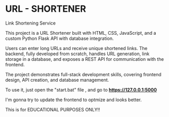 # URL - SHORTENER
Link Shortening Service

This project is a URL Shortener built with HTML, CSS, JavaScript, and a custom Python Flask API with database integration.

Users can enter long URLs and receive unique shortened links. The backend, fully developed from scratch, handles URL generation, link storage in a database, and exposes a REST API for communication with the frontend.

The project demonstrates full-stack development skills, covering frontend design, API creation, and database management.

To use it, just open the "start.bat" file , and go to **https://127.0.0.1:5000** 

I'm gonna try to update the frontend to optmize and looks better.

This is for EDUCATIONAL PURPOSES ONLY!!
